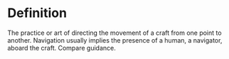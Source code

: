 # Definition

The practice or art of directing the movement of a craft from one point
to another. Navigation usually implies the presence of a human, a
navigator, aboard the craft. Compare guidance.
